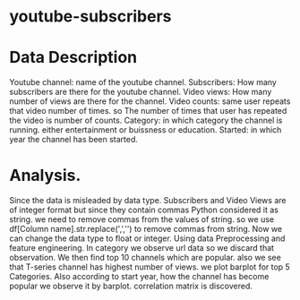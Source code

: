 # youtube-subscribers
# Data Description
Youtube channel: name of the youtube channel.
Subscribers: How many subscribers are there for the youtube channel.
Video views: How many number of views are there for the channel.
Video counts: same user repeats that video number of times. so The number of times that user has repeated the video is number of counts.
Category: in which category the channel is running. either entertainment or buissness or education.
Started: in which year the channel has been started.

# Analysis.
Since the data is misleaded by data type. Subscribers and Video Views are of integer format but since they contain commas Python considered it as string. we need to remove commas from the values of string. so we use df[Column name].str.replace(',','') to remove commas from string. Now we  can change the data type to float or integer.
Using data Preprocessing and feature engineering.
In category we observe url data so we discard that observation.
We then find top 10  channels which are popular.
also we see that T-series channel has highest number of views.
we plot barplot for top 5 Categories.
Also according to start year, how the channel has become popular we observe it by barplot.
correlation matrix is discovered.
